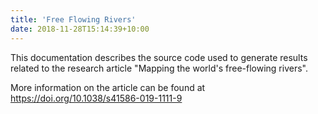 ```yaml
---
title: 'Free Flowing Rivers'
date: 2018-11-28T15:14:39+10:00
---
```


This documentation describes the source code used to generate results related to the research article "Mapping the world's free-flowing rivers".



More information on the article can be found at https://doi.org/10.1038/s41586-019-1111-9
